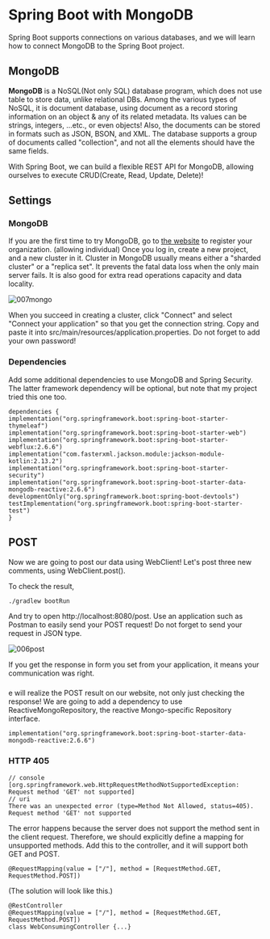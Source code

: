 # Spring Boot with MongoDB
Spring Boot supports connections on various databases, and we will learn how to connect MongoDB to the Spring Boot project.

## MongoDB
**MongoDB** is a NoSQL(Not only SQL) database program, which does not use table to store data, unlike relational DBs.
Among the various types of NoSQL, it is document database, using document as a record storing information on an object & any of its related metadata.
Its values can be strings, integers, ...etc., or even objects! Also, the documents can be stored in formats such as JSON, BSON, and XML.
The database supports a group of documents called "collection", and not all the elements should have the same fields.

With Spring Boot, we can build a flexible REST API for MongoDB, allowing ourselves to execute CRUD(Create, Read, Update, Delete)!

## Settings
### MongoDB
If you are the first time to try MongoDB, go to [the website](https://www.mongodb.com/) to register your organization. (allowing individual)
Once you log in, create a new project, and a new cluster in it. Cluster in MongoDB usually means either a "sharded cluster" or a "replica set".
It prevents the fatal data loss when the only main server fails. It is also good for extra read operations capacity and data locality.

![007mongo](https://user-images.githubusercontent.com/48712088/164534251-6e0d5887-213e-4eeb-a62f-dc40e643ac9b.png)

When you succeed in creating a cluster, click "Connect" and select "Connect your application" so that you get the connection string.
Copy and paste it into src/main/resources/application.properties. Do not forget to add your own password!

### Dependencies
Add some additional dependencies to use MongoDB and Spring Security. The latter framework dependency will be optional, but note that my project tried this one too.

    dependencies {
    implementation("org.springframework.boot:spring-boot-starter-thymeleaf")
    implementation("org.springframework.boot:spring-boot-starter-web")
    implementation("org.springframework.boot:spring-boot-starter-webflux:2.6.6")
    implementation("com.fasterxml.jackson.module:jackson-module-kotlin:2.13.2")
    implementation("org.springframework.boot:spring-boot-starter-security")
    implementation("org.springframework.boot:spring-boot-starter-data-mongodb-reactive:2.6.6")
    developmentOnly("org.springframework.boot:spring-boot-devtools")
    testImplementation("org.springframework.boot:spring-boot-starter-test")
    }

## POST
Now we are going to post our data using WebClient! Let's post three new comments, using WebClient.post().

To check the result,

	./gradlew bootRun

And try to open http://localhost:8080/post. Use an application such as Postman to easily send your POST request! Do not forget to send your request in JSON type.

![006post](https://user-images.githubusercontent.com/48712088/163443217-58c51513-15ca-43a7-858b-dc58f6fac351.png)

If you get the response in form you set from your application, it means your communication was right.

### 
e will realize the POST result on our website, not only just checking the response! We are going to add a dependency to use ReactiveMongoRepository, the reactive Mongo-specific Repository interface.

	implementation("org.springframework.boot:spring-boot-starter-data-mongodb-reactive:2.6.6")

### HTTP 405

	// console
	[org.springframework.web.HttpRequestMethodNotSupportedException: Request method 'GET' not supported]
	// uri
	There was an unexpected error (type=Method Not Allowed, status=405).
	Request method 'GET' not supported

The error happens because the server does not support the method sent in the client request. Therefore, we should explicitly define a mapping for unsupported methods. Add this to the controller, and it will support both GET and POST.

	@RequestMapping(value = ["/"], method = [RequestMethod.GET, RequestMethod.POST])

(The solution will look like this.)

	@RestController
	@RequestMapping(value = ["/"], method = [RequestMethod.GET, RequestMethod.POST])
	class WebConsumingController {...}
